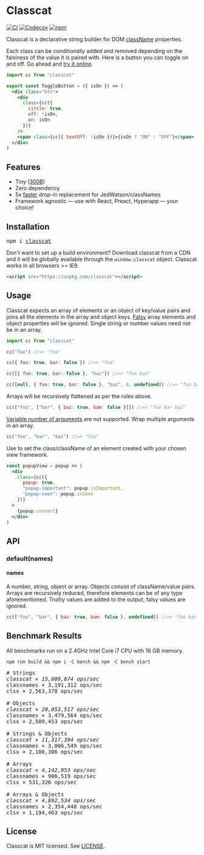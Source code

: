 # Classcat

[![CI](https://img.shields.io/travis/jorgebucaran/classcat/master.svg)](https://travis-ci.org/jorgebucaran/classcat) [![Codecov](https://img.shields.io/codecov/c/github/jorgebucaran/classcat/master.svg)](https://codecov.io/gh/jorgebucaran/classcat) [![npm](https://img.shields.io/npm/v/classcat.svg)](https://www.npmjs.org/package/classcat)

Classcat is a declarative string builder for DOM [className](https://developer.mozilla.org/en-US/docs/Web/API/Element/className) properties.

Each class can be conditionally added and removed depending on the falsiness of the value it is paired with. Here is a button you can toggle on and off. Go ahead and [try it online](https://codepen.io/jorgebucaran/pen/NYgLwG?editors=0010).

```jsx
import cc from "classcat"

export const ToggleButton = ({ isOn }) => (
  <div class="btn">
    <div
      class={cc({
        circle: true,
        off: !isOn,
        on: isOn
      })}
    />
    <span class={cc({ textOff: !isOn })}>{isOn ? "ON" : "OFF"}</span>
  </div>
)
```

## Features

- Tiny ([300B](https://bundlephobia.com/result?p=classcat))
- Zero dependency
- 5x [faster](#benchmark-results) drop-in replacement for JedWatson/classNames
- Framework agnostic — use with React, Preact, Hyperapp — your choice!

## Installation

<pre>
npm i <a href="https://www.npmjs.com/package/classcat">classcat</a>
</pre>

Don't want to set up a build environment? Download classcat from a CDN and it will be globally available through the `window.classcat` object. Classcat works in all browsers >= IE9.

```html
<script src="https://unpkg.com/classcat"></script>
```

## Usage

Classcat expects an array of elements _or_ an object of key/value pairs and joins all the elements in the array and object keys. [Falsy](https://developer.mozilla.org/en-US/docs/Glossary/Falsy) array elements and object properties will be ignored. Single string or number values need not be in an array.

```jsx
import cc from "classcat"

cc("foo") //=> "foo"

cc({ foo: true, bar: false }) //=> "foo"

cc([{ foo: true, bar: false }, "baz"]) //=> "foo baz"

cc([null, { foo: true, bar: false }, "baz", 0, undefined]) //=> "foo baz"
```

Arrays will be recursively flattened as per the rules above.

```jsx
cc(["foo", ["bar", { baz: true, bam: false }]]) //=> "foo bar baz"
```

[Variable number of arguments](https://developer.mozilla.org/en-US/docs/Web/JavaScript/Reference/Functions/arguments) are not supported. Wrap multiple arguments in an array.

```js
cc("foo", "bar", "baz") //=> "foo"
```

Use to set the class/className of an element created with your chosen view framework.

```jsx
const popupView = popup => (
  <div
    class={cc({
      popup: true,
      "popup-important": popup.isImportant,
      "popup-seen": popup.isSeen
    })}
  >
    {popup.content}
  </div>
)
```

## API

### default(names)

#### names

A number, string, object or array. Objects consist of className/value pairs. Arrays are recursively reduced, therefore elements can be of any type aforementioned. Truthy values are added to the output, falsy values are ignored.

```js
cc(["foo", "bar", { baz: true, bam: false }, undefined]) //=> "foo bar baz"
```

## Benchmark Results

All benchmarks run on a 2.4GHz Intel Core i7 CPU with 16 GB memory.

```
npm run build && npm i -C bench && npm -C bench start
```

<pre>
# Strings
<em>classcat × 15,009,674 ops/sec</em>
classnames × 3,191,312 ops/sec
clsx × 2,563,378 ops/sec

# Objects
<em>classcat × 20,053,517 ops/sec</em>
classnames × 3,479,564 ops/sec
clsx × 2,509,453 ops/sec

# Strings & Objects
<em>classcat × 11,317,394 ops/sec</em>
classnames × 3,006,549 ops/sec
clsx × 2,100,306 ops/sec

# Arrays
<em>classcat × 4,142,953 ops/sec</em>
classnames × 986,519 ops/sec
clsx × 531,326 ops/sec

# Arrays & Objects
<em>classcat × 4,892,534 ops/sec</em>
classnames × 2,354,448 ops/sec
clsx × 1,194,463 ops/sec
</pre>

## License

Classcat is MIT licensed. See [LICENSE](LICENSE.md).
